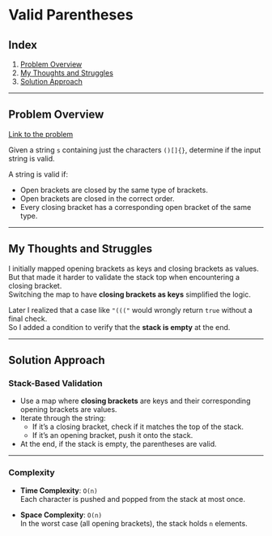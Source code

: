 # Valid Parentheses

## Index

1. [Problem Overview](#problem-overview)
2. [My Thoughts and Struggles](#my-thoughts-and-struggles)
3. [Solution Approach](#solution-approach)

---

## Problem Overview

[Link to the problem](https://neetcode.io/problems/validate-parentheses)

Given a string `s` containing just the characters `()[]{}`, determine if the input string is valid.

A string is valid if:

- Open brackets are closed by the same type of brackets.
- Open brackets are closed in the correct order.
- Every closing bracket has a corresponding open bracket of the same type.

---

## My Thoughts and Struggles

I initially mapped opening brackets as keys and closing brackets as values.  
But that made it harder to validate the stack top when encountering a closing bracket.  
Switching the map to have **closing brackets as keys** simplified the logic.

Later I realized that a case like `"((("` would wrongly return `true` without a final check.  
So I added a condition to verify that the **stack is empty** at the end.

---

## Solution Approach

### Stack-Based Validation

- Use a map where **closing brackets** are keys and their corresponding opening brackets are values.
- Iterate through the string:
  - If it’s a closing bracket, check if it matches the top of the stack.
  - If it’s an opening bracket, push it onto the stack.
- At the end, if the stack is empty, the parentheses are valid.

---

### Complexity

- **Time Complexity**: `O(n)`  
  Each character is pushed and popped from the stack at most once.

- **Space Complexity**: `O(n)`  
  In the worst case (all opening brackets), the stack holds `n` elements.
